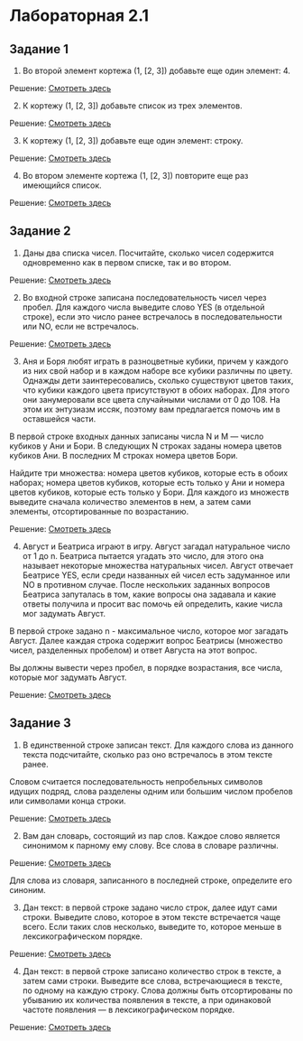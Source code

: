 # Лабораторная 2.1
## Задание 1
1.  Во второй элемент кортежа (1, [2, 3]) добавьте еще один элемент: 4. 

Решение: [Смотреть здесь](https://github.com/NiCHUY/BSU-Projects/blob/main/6th-Term/Neural-Net/Lab_3/Lab_3_1/Task_1/task.py?plain=1#L1)

2. К кортежу (1, [2, 3]) добавьте список из трех элементов.

Решение: [Смотреть здесь](https://github.com/NiCHUY/BSU-Projects/blob/main/6th-Term/Neural-Net/Lab_3/Lab_3_1/Task_1/task.py?plain=1#L7)


3. К кортежу (1, [2, 3]) добавьте еще один элемент: строку.

Решение: [Смотреть здесь](https://github.com/NiCHUY/BSU-Projects/blob/main/6th-Term/Neural-Net/Lab_3/Lab_3_1/Task_1/task.py?plain=1#L11)

4. Во втором элементе кортежа (1, [2, 3]) повторите еще раз имеющийся список.

Решение: [Смотреть здесь](https://github.com/NiCHUY/BSU-Projects/blob/main/6th-Term/Neural-Net/Lab_3/Lab_3_1/Task_1/task.py?plain=1#L15)

## Задание 2

1. Даны два списка чисел. Посчитайте, сколько чисел содержится одновременно как в первом списке, так и во втором.

Решение: [Смотреть здесь](https://github.com/NiCHUY/BSU-Projects/blob/main/6th-Term/Neural-Net/Lab_3/Lab_3_1/Task_2/task.py?plain=1#L1)

2. Во входной строке записана последовательность чисел через пробел. Для каждого числа выведите слово YES (в отдельной строке), если это число ранее встречалось в последовательности или NO, если не встречалось.

Решение: [Смотреть здесь](https://github.com/NiCHUY/BSU-Projects/blob/main/6th-Term/Neural-Net/Lab_3/Lab_3_1/Task_2/task.py?plain=1#L5)

3. Аня и Боря любят играть в разноцветные кубики, причем у каждого из них свой набор и в каждом наборе все кубики различны по цвету. Однажды дети заинтересовались, сколько существуют цветов таких, что кубики каждого цвета присутствуют в обоих наборах. Для этого они занумеровали все цвета случайными числами от 0 до 108. На этом их энтузиазм иссяк, поэтому вам предлагается помочь им в оставшейся части.

В первой строке входных данных записаны числа N и M — число кубиков у Ани и Бори. В следующих N строках заданы номера цветов кубиков Ани. В последних M строках номера цветов Бори.

Найдите три множества: номера цветов кубиков, которые есть в обоих наборах; номера цветов кубиков, которые есть только у Ани и номера цветов кубиков, которые есть только у Бори. Для каждого из множеств выведите сначала количество элементов в нем, а затем сами элементы, отсортированные по возрастанию.

Решение: [Смотреть здесь](https://github.com/NiCHUY/BSU-Projects/blob/main/6th-Term/Neural-Net/Lab_3/Lab_3_1/Task_2/task.py?plain=1#L21)

4. Август и Беатриса играют в игру. Август загадал натуральное число от 1 до n. Беатриса пытается угадать это число, для этого она называет некоторые множества натуральных чисел. Август отвечает Беатрисе YES, если среди названных ей чисел есть задуманное или NO в противном случае. После нескольких заданных вопросов Беатриса запуталась в том, какие вопросы она задавала и какие ответы получила и просит вас помочь ей определить, какие числа мог задумать Август.

В первой строке задано n - максимальное число, которое мог загадать Август. Далее каждая строка содержит вопрос Беатрисы (множество чисел, разделенных пробелом) и ответ Августа на этот вопрос.

Вы должны вывести через пробел, в порядке возрастания, все числа, которые мог задумать Август.

Решение: [Смотреть здесь](https://github.com/NiCHUY/BSU-Projects/blob/main/6th-Term/Neural-Net/Lab_3/Lab_3_1/Task_2/task.py?plain=1#L32)
## Задание 3

1. В единственной строке записан текст. Для каждого слова из данного текста подсчитайте, сколько раз оно встречалось в этом тексте ранее.

Словом считается последовательность непробельных символов идущих подряд, слова разделены одним или большим числом пробелов или символами конца строки.  

Решение: [Смотреть здесь](https://github.com/NiCHUY/BSU-Projects/blob/main/6th-Term/Neural-Net/Lab_3/Lab_3_1/Task_3/task.py?plain=1#L1)

2. Вам дан словарь, состоящий из пар слов. Каждое слово является синонимом к парному ему слову. Все слова в словаре различны.

Решение: [Смотреть здесь](https://github.com/NiCHUY/BSU-Projects/blob/main/6th-Term/Neural-Net/Lab_3/Lab_3_1/Task_3/task.py?plain=1#L14)

Для слова из словаря, записанного в последней строке, определите его синоним.

3. Дан текст: в первой строке задано число строк, далее идут сами строки. Выведите слово, которое в этом тексте встречается чаще всего. Если таких слов несколько, выведите то, которое меньше в лексикографическом порядке.

Решение: [Смотреть здесь](https://github.com/NiCHUY/BSU-Projects/blob/main/6th-Term/Neural-Net/Lab_3/Lab_3_1/Task_3/task.py?plain=1#L26)

4. Дан текст: в первой строке записано количество строк в тексте, а затем сами строки. Выведите все слова, встречающиеся в тексте, по одному на каждую строку. Слова должны быть отсортированы по убыванию их количества появления в тексте, а при одинаковой частоте появления — в лексикографическом порядке.

Решение: [Смотреть здесь](https://github.com/NiCHUY/BSU-Projects/blob/main/6th-Term/Neural-Net/Lab_3/Lab_3_1/Task_3/task.py?plain=1#33)
